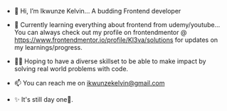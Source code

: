 - 👋 Hi, I’m Ikwunze Kelvin... A budding Frontend developer

- 🌱 Currently learning everything about frontend from udemy/youtube...
You can always check out my profile on frontendmentor @  https://www.frontendmentor.io/profile/Kl3va/solutions for updates on my learnings/progress. 

- 🙏🏾 Hoping to have a diverse skillset to be able to make impact by solving real world problems with code. 

- 📫 You can reach me on ikwunzekelvin@gmail.com

- ✨ It's still day one🦶.
<!---
Kl3va/Kl3va is a ✨ special ✨ repository because its `README.md` (this file) appears on your GitHub profile.
You can click the Preview link to take a look at your changes.
--->
    

